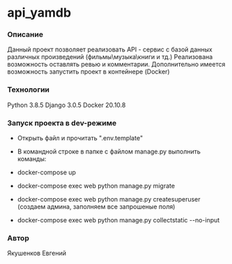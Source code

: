 # api_yamdb

### Описание

Данный проект позволяет реализовать API - сервис с базой данных различных произведений (фильмы\музыка\книги и тд.)
Реализована возможность оставлять ревью и комментарии.
Дополнительно имеется возможность запустить проект в контейнере (Docker)

### Технологии

Python 3.8.5
Django 3.0.5
Docker 20.10.8

### Запуск проекта в dev-режиме

- Открыть файл и прочитать ".env.template"

- В командной строке в папке с файлом manage.py выполнить команды:
- docker-compose up
- docker-compose exec web python manage.py migrate
- docker-compose exec web python manage.py createsuperuser (создаем админа, заполняем все запрошеные поля)
- docker-compose exec web python manage.py collectstatic --no-input

### Автор

Якушенков Евгений
